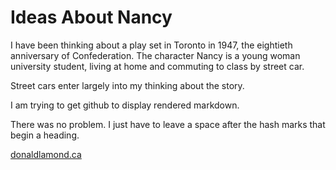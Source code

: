 # Ideas About Nancy

I have been thinking about a play set in Toronto in 1947, the eightieth
anniversary of Confederation. The character Nancy is a young woman university
student, living at home and commuting to class by street car. 

Street cars enter largely into my thinking about the story. 

I am trying to get github to display rendered markdown.

There was no problem. I just have to leave a space after the hash marks that
begin a heading.

[donaldlamond.ca](https://donaldlamond.ca)
